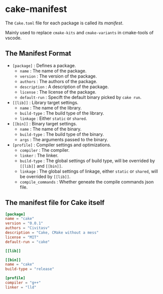 # cake-manifest

The `Cake.toml` file for each package is called its *manifest*.

Mainly used to replace `cmake-kits` and `cmake-variants` in cmake-tools of vscode.

## The Manifest Format

- `[package]` : Defines a package.
    - `name` : The name of the package.
    - `version` : The version of the package.
    - `authors` : The authors of the package.
    - `description` : A description of the package.
    - `license` : The license of the package.
    - `default-run` : Specift the default binary picked by `cake run`.
- `[[lib]]` : Library target settings.
    - `name` : The name of the library.
    - `build-type` : The build type of the library.
    - `linkage` : Either `static` or `shared`.
- `[[bin]]` : Binary target settings.
    - `name` : The name of the binary.
    - `build-type` : The build type of the binary.
    - `args` : The arguments passed to the binary.
- `[profile]` : Compiler settings and optimizations.
    - `compiler` : The compiler.
    - `linker` : The linker.
    - `build-type` : The global settings of build type, will be overrided by `[[lib]]` and `[[bin]]`.
    - `linkage` : The global settings of linkage, either `static` or `shared`, will be overrided by `[[lib]]`.
    - `compile_commands` : Whether geneate the compile commands json file.

## The manifest file for Cake itself

```toml
[package]
name = "cake"
version = "0.0.1"
authors = "Civitasv"
description = "Cake, CMake without a mess"
license = "MIT"
default-run = "cake"

[[lib]]

[[bin]]
name = "cake"
build-type = "release"

[profile]
compiler = "g++"
linker = "lld"
```
